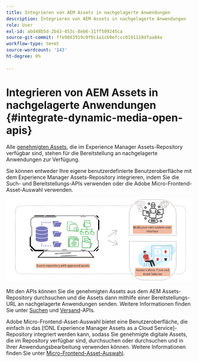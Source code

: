 ```yaml
---
title: Integrieren von AEM Assets in nachgelagerte Anwendungen
description: Integrieren von AEM Assets in nachgelagerte Anwendungen
role: User
exl-id: abd48b5d-2b43-453c-8eb6-31ff509245ca
source-git-commit: ffe90d3919c0f0c1a1c60efccc0191118dfaa84a
workflow-type: tm+mt
source-wordcount: '143'
ht-degree: 0%

---
```


# Integrieren von AEM Assets in nachgelagerte Anwendungen {#integrate-dynamic-media-open-apis}

Alle [genehmigten Assets](approve-assets.md), die im Experience Manager Assets-Repository verfügbar sind, stehen für die Bereitstellung an nachgelagerte Anwendungen zur Verfügung.

Sie können entweder Ihre eigene benutzerdefinierte Benutzeroberfläche mit dem Experience Manager Assets-Repository integrieren, indem Sie die Such- und Bereitstellungs-APIs verwenden oder die Adobe Micro-Frontend-Asset-Auswahl verwenden.

![Integration mit dem AEM Assets-Repository](assets/asset-selector-integration.png)

Mit den APIs können Sie die genehmigten Assets aus dem AEM Assets-Repository durchsuchen und die Assets dann mithilfe einer Bereitstellungs-URL an nachgelagerte Anwendungen senden. Weitere Informationen finden Sie unter [Suchen](/help/assets/search-assets-api.md) und [Versand](/help/assets/deliver-assets-apis.md)-APIs.

Adobe Micro-Frontend-Asset-Auswahl bietet eine Benutzeroberfläche, die einfach in das [!DNL Experience Manager Assets as a Cloud Service]-Repository integriert werden kann, sodass Sie genehmigte digitale Assets, die im Repository verfügbar sind, durchsuchen oder durchsuchen und in Ihrer Anwendungsbearbeitung verwenden können. Weitere Informationen finden Sie unter [Micro-Frontend-Asset-Auswahl](/help/assets/overview-asset-selector.md).
